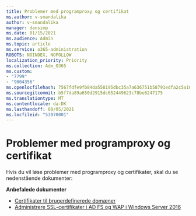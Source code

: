 ```yaml
---
title: Problemer med programproxy og certifikat
ms.author: v-smandalika
author: v-smandalika
manager: dansimp
ms.date: 01/15/2021
ms.audience: Admin
ms.topic: article
ms.service: o365-administration
ROBOTS: NOINDEX, NOFOLLOW
localization_priority: Priority
ms.collection: Adm_O365
ms.custom:
- "7799"
- "9004356"
ms.openlocfilehash: 7567fdfe9fb84da558195dbc35a7a636751b58791edfa2c5a10b07215c58bf5c
ms.sourcegitcommit: b5f7da89a650d2915dc652449623c78be6247175
ms.translationtype: MT
ms.contentlocale: da-DK
ms.lasthandoff: 08/05/2021
ms.locfileid: "53970001"
---
```

# <a name="application-proxy-and-certificate-issues"></a>Problemer med programproxy og certifikat

Hvis du vil løse problemer med programproxy og certifikater, skal du se nedenstående dokumenter:

**Anbefalede dokumenter**

- [Certifikater til brugerdefinerede domæner](https://docs.microsoft.com/azure/active-directory/manage-apps/application-proxy-configure-custom-domain#certificates-for-custom-domains)
- [Administrere SSL-certifikater i AD FS og WAP i Windows Server 2016](https://docs.microsoft.com/windows-server/identity/ad-fs/operations/manage-ssl-certificates-ad-fs-wap)



